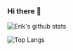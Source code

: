 ### Hi there 👋

![Erik's github stats](https://github-readme-stats.vercel.app/api?username=erikmueller&count_private=true&show_icons=true)

![Top Langs](https://github-readme-stats.vercel.app/api/top-langs/?username=erikmueller&layout=compact)

<!--
**erikmueller/erikmueller** is a ✨ _special_ ✨ repository because its `README.md` (this file) appears on your GitHub profile.

Here are some ideas to get you started:

- 🔭 I’m currently working on ...
- 🌱 I’m currently learning ...
- 👯 I’m looking to collaborate on ...
- 🤔 I’m looking for help with ...
- 💬 Ask me about ...
- 📫 How to reach me: ...
- 😄 Pronouns: ...
- ⚡ Fun fact: ...
-->
